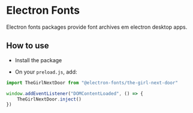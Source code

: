 # Electron Fonts

Electron fonts packages provide font archives em electron desktop apps.

## How to use

* Install the package

* On your `preload.js`, add:

```ts
import TheGirlNextDoor from "@electron-fonts/the-girl-next-door"

window.addEventListener("DOMContentLoaded", () => {
    TheGirlNextDoor.inject()
})
```